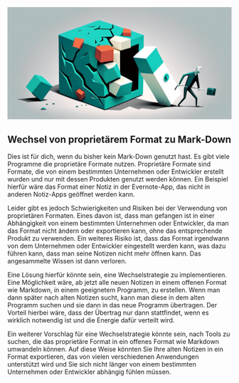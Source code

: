 ![Die Risiken und Grenzen proprietärer Formate](images/The_risks_and_limitations_of_proprietary_formats.png)
## Wechsel von proprietärem Format zu Mark-Down

Dies ist für dich, wenn du bisher kein Mark-Down genutzt hast. Es gibt viele Programme die proprietäre Formate nutzen. Proprietäre Formate sind Formate, die von einem bestimmten Unternehmen oder Entwickler erstellt wurden und nur mit dessen Produkten genutzt werden können. Ein Beispiel hierfür wäre das Format einer Notiz in der Evernote-App, das nicht in anderen Notiz-Apps geöffnet werden kann.

Leider gibt es jedoch Schwierigkeiten und Risiken bei der Verwendung von proprietären Formaten. Eines davon ist, dass man gefangen ist in einer Abhängigkeit von einem bestimmten Unternehmen oder Entwickler, da man das Format nicht ändern oder exportieren kann, ohne das entsprechende Produkt zu verwenden. Ein weiteres Risiko ist, dass das Format irgendwann von dem Unternehmen oder Entwickler eingestellt werden kann, was dazu führen kann, dass man seine Notizen nicht mehr öffnen kann. Das angesammelte Wissen ist dann verloren.

Eine Lösung hierfür könnte sein, eine Wechselstrategie zu implementieren. Eine Möglichkeit wäre, ab jetzt alle neuen Notizen in einem offenen Format wie Markdown, in einem geeignetem Programm, zu erstellen. Wenn man dann später nach alten Notizen sucht, kann man diese in dem alten Programm suchen und sie dann in das neue Programm übertragen. Der Vorteil hierbei wäre, dass der Übertrag nur dann stattfindet, wenn es wirklich notwendig ist und die Energie dafür verteilt wird.

Ein weiterer Vorschlag für eine Wechselstrategie könnte sein, nach Tools zu suchen, die das proprietäre Format in ein offenes Format wie Markdown umwandeln können. Auf diese Weise könnten Sie Ihre alten Notizen in ein Format exportieren, das von vielen verschiedenen Anwendungen unterstützt wird und Sie sich nicht länger von einem bestimmten Unternehmen oder Entwickler abhängig fühlen müssen.
<script src="https://giscus.app/client.js"
        data-repo="cogneon/lernos-zettelkasten"
        data-repo-id="R_kgDOI5YY1w"
        data-category="Announcements"
        data-category-id="DIC_kwDOI5YY184CUTx3"
        data-mapping="pathname"
        data-strict="0"
        data-reactions-enabled="1"
        data-emit-metadata="0"
        data-input-position="bottom"
        data-theme="light"
        data-lang="de"
        crossorigin="anonymous"
        async>
</script>
